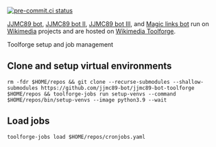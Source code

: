 [![pre-commit.ci status](https://results.pre-commit.ci/badge/github/jjmc89-bot/jjmc89-bot-toolforge/main.svg)](https://results.pre-commit.ci/latest/github/jjmc89-bot/jjmc89-bot-toolforge/main)

[JJMC89 bot](https://meta.wikimedia.org/wiki/User:JJMC89_bot), [JJMC89 bot II](https://meta.wikimedia.org/wiki/User:JJMC89_bot_II), [JJMC89 bot III](https://meta.wikimedia.org/wiki/User:JJMC89_bot_III), and [Magic links bot](https://meta.wikimedia.org/wiki/User:Magic_links_bot) run on [Wikimedia](https://www.wikimedia.org/) projects and are hosted on [Wikimedia Toolforge](https://toolforge.org/).

Toolforge setup and job management

## Clone and setup virtual environments
```shell
rm -fdr $HOME/repos && git clone --recurse-submodules --shallow-submodules https://github.com/jjmc89-bot/jjmc89-bot-toolforge $HOME/repos && toolforge-jobs run setup-venvs --command $HOME/repos/bin/setup-venvs --image python3.9 --wait
```

## Load jobs
```shell
toolforge-jobs load $HOME/repos/cronjobs.yaml
```
